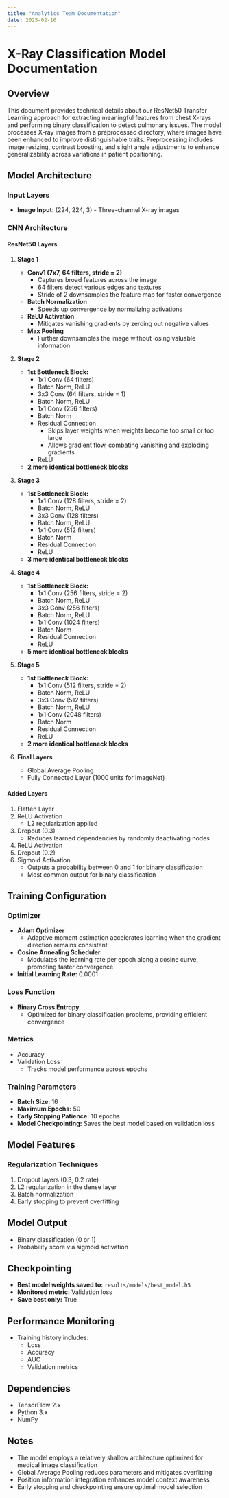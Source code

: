 ```yaml
---
title: "Analytics Team Documentation"
date: 2025-02-16
---
```


# X-Ray Classification Model Documentation

## Overview
This document provides technical details about our ResNet50 Transfer Learning approach for extracting meaningful features from chest X-rays and performing binary classification to detect pulmonary issues. The model processes X-ray images from a preprocessed directory, where images have been enhanced to improve distinguishable traits. Preprocessing includes image resizing, contrast boosting, and slight angle adjustments to enhance generalizability across variations in patient positioning.

## Model Architecture

### Input Layers
- **Image Input**: (224, 224, 3) - Three-channel X-ray images

### CNN Architecture

#### ResNet50 Layers

1. **Stage 1**
   - **Conv1 (7x7, 64 filters, stride = 2)**
     - Captures broad features across the image
     - 64 filters detect various edges and textures
     - Stride of 2 downsamples the feature map for faster convergence
   - **Batch Normalization**
     - Speeds up convergence by normalizing activations
   - **ReLU Activation**
     - Mitigates vanishing gradients by zeroing out negative values
   - **Max Pooling**
     - Further downsamples the image without losing valuable information

2. **Stage 2**
   - **1st Bottleneck Block:**  
     - 1x1 Conv (64 filters)  
     - Batch Norm, ReLU  
     - 3x3 Conv (64 filters, stride = 1)  
     - Batch Norm, ReLU  
     - 1x1 Conv (256 filters)  
     - Batch Norm  
     - Residual Connection
       - Skips layer weights when weights become too small or too large
       - Allows gradient flow, combating vanishing and exploding gradients  
     - ReLU  
   - **2 more identical bottleneck blocks**  

3. **Stage 3**
   - **1st Bottleneck Block:**  
     - 1x1 Conv (128 filters, stride = 2)  
     - Batch Norm, ReLU  
     - 3x3 Conv (128 filters)  
     - Batch Norm, ReLU  
     - 1x1 Conv (512 filters)  
     - Batch Norm  
     - Residual Connection  
     - ReLU  
   - **3 more identical bottleneck blocks**  

4. **Stage 4**
   - **1st Bottleneck Block:**  
     - 1x1 Conv (256 filters, stride = 2)  
     - Batch Norm, ReLU  
     - 3x3 Conv (256 filters)  
     - Batch Norm, ReLU  
     - 1x1 Conv (1024 filters)  
     - Batch Norm  
     - Residual Connection  
     - ReLU  
   - **5 more identical bottleneck blocks**  

5. **Stage 5**
   - **1st Bottleneck Block:**  
     - 1x1 Conv (512 filters, stride = 2)  
     - Batch Norm, ReLU  
     - 3x3 Conv (512 filters)  
     - Batch Norm, ReLU  
     - 1x1 Conv (2048 filters)  
     - Batch Norm  
     - Residual Connection  
     - ReLU  
   - **2 more identical bottleneck blocks**  

6. **Final Layers**
   - Global Average Pooling  
   - Fully Connected Layer (1000 units for ImageNet)  

#### Added Layers
1. Flatten Layer
2. ReLU Activation
   - L2 regularization applied
3. Dropout (0.3)
   - Reduces learned dependencies by randomly deactivating nodes
4. ReLU Activation
5. Dropout (0.2)
6. Sigmoid Activation
   - Outputs a probability between 0 and 1 for binary classification
   - Most common output for binary classification

## Training Configuration

### Optimizer
- **Adam Optimizer**
  - Adaptive moment estimation accelerates learning when the gradient direction remains consistent
- **Cosine Annealing Scheduler**
  - Modulates the learning rate per epoch along a cosine curve, promoting faster convergence
- **Initial Learning Rate:** 0.0001

### Loss Function
- **Binary Cross Entropy**
  - Optimized for binary classification problems, providing efficient convergence

### Metrics
- Accuracy
- Validation Loss
  - Tracks model performance across epochs

### Training Parameters
- **Batch Size:** 16
- **Maximum Epochs:** 50
- **Early Stopping Patience:** 10 epochs
- **Model Checkpointing:** Saves the best model based on validation loss

## Model Features

### Regularization Techniques
1. Dropout layers (0.3, 0.2 rate)
2. L2 regularization in the dense layer
3. Batch normalization
4. Early stopping to prevent overfitting

## Model Output
- Binary classification (0 or 1)
- Probability score via sigmoid activation

## Checkpointing
- **Best model weights saved to:** `results/models/best_model.h5`
- **Monitored metric:** Validation loss
- **Save best only:** True

## Performance Monitoring
- Training history includes:
  - Loss
  - Accuracy
  - AUC
  - Validation metrics

## Dependencies
- TensorFlow 2.x
- Python 3.x
- NumPy

## Notes
- The model employs a relatively shallow architecture optimized for medical image classification
- Global Average Pooling reduces parameters and mitigates overfitting
- Position information integration enhances model context awareness
- Early stopping and checkpointing ensure optimal model selection
